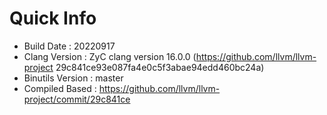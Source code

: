 # Quick Info
* Build Date : 20220917
* Clang Version : ZyC clang version 16.0.0 (https://github.com/llvm/llvm-project 29c841ce93e087fa4e0c5f3abae94edd460bc24a)
* Binutils Version : master
* Compiled Based : https://github.com/llvm/llvm-project/commit/29c841ce

